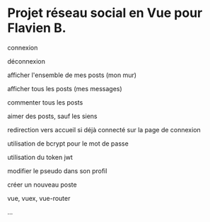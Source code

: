 # Projet réseau social en Vue pour Flavien B.

connexion

déconnexion

afficher l'ensemble de mes posts (mon mur)

afficher tous les posts (mes messages)

commenter tous les posts

aimer des posts, sauf les siens

redirection vers accueil si déjà connecté sur la page de connexion

utilisation de bcrypt pour le mot de passe

utilisation du token jwt

modifier le pseudo dans son profil

créer un nouveau poste

vue, vuex, vue-router

...
